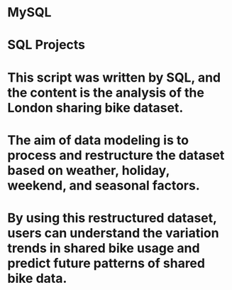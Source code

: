 # MySQL
# SQL Projects

# This script was written by SQL, and the content is the analysis of the London sharing bike dataset. 
# The aim of data modeling is to process and restructure the dataset based on weather, holiday, weekend, and seasonal factors. 
# By using this restructured dataset, users can understand the variation trends in shared bike usage and predict future patterns of shared bike data.
